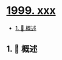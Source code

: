 # [1999. xxx](https://github.com/Tdahuyou/TNotes.leetcode/tree/main/notes/1999.%20xxx)

<!-- region:toc -->

- [1. 📝 概述](#1--概述)

<!-- endregion:toc -->

## 1. 📝 概述
